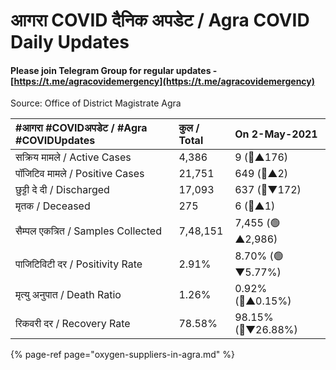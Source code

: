 # आगरा COVID दैनिक अपडेट / Agra COVID Daily Updates

#### Please join Telegram Group for regular updates - [https://t.me/agracovidemergency](https://t.me/agracovidemergency)

Source: Office of District Magistrate Agra 

| \#**आगरा \#COVIDअपडेट / \#Agra \#COVIDUpdates** | कुल / **Total** | **On 2-May-2021** |
| :--- | :--- | :--- |
| सक्रिय मामले / Active Cases | 4,386 | 9 \(🔴▲176\) |
| पॉजिटिव मामले / Positive Cases | 21,751 | 649 \(🔴▲2\) |
| छुट्टी दे दी / Discharged | 17,093 | 637 \(🔴▼172\) |
| मृतक / Deceased | 275 | 6 \(🔴▲1\) |
| सैम्पल एकत्रित / Samples Collected | 7,48,151 | 7,455 \(🟢▲2,986\) |
| पाजिटिविटी दर / Positivity Rate | 2.91% | 8.70% \(🟢▼5.77%\) |
| मृत्यु अनुपात / Death Ratio | 1.26% | 0.92% \(🔴▲0.15%\) |
| रिकवरी दर / Recovery Rate | 78.58% | 98.15% \(🔴▼26.88%\) |

{% page-ref page="oxygen-suppliers-in-agra.md" %}



